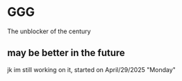 # GGG
The unblocker of the century

## may be better in the future 
jk im still working on it, started on April/29/2025 "Monday"
